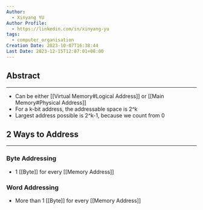 ```yaml
---
Author:
  - Xinyang YU
Author Profile:
  - https://linkedin.com/in/xinyang-yu
tags:
  - computer_organisation
Creation Date: 2023-10-07T16:38:44
Last Date: 2023-12-15T12:07:01+08:00
---
```

## Abstract
---
- Can be either [[Virtual Memory#Logical Address]] or [[Main Memory#Physical Address]]
- For a k-bit address, the addressable space is 2^k
- Largest address possible is 2^k-1, because we count from 0

## 2 Ways to Address
---
### Byte Addressing
- 1 [[Byte]] for every [[Memory Address]]

### Word Addressing
- More than 1 [[Byte]] for every [[Memory Address]]
